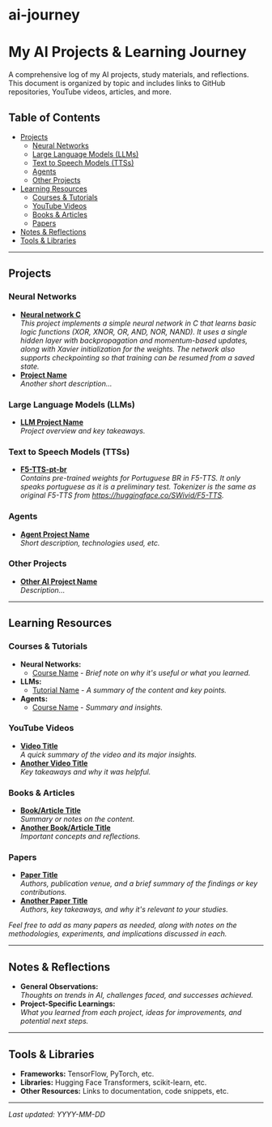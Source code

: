 # ai-journey

# My AI Projects & Learning Journey

A comprehensive log of my AI projects, study materials, and reflections. This document is organized by topic and includes links to GitHub repositories, YouTube videos, articles, and more.

## Table of Contents
- [Projects](#projects)
  - [Neural Networks](#neural-networks)
  - [Large Language Models (LLMs)](#large-language-models-llms)
  - [Text to Speech Models (TTSs)](#text-to-speech-models-ttss)
  - [Agents](#agents)
  - [Other Projects](#other-projects)
- [Learning Resources](#learning-resources)
  - [Courses & Tutorials](#courses--tutorials)
  - [YouTube Videos](#youtube-videos)
  - [Books & Articles](#books--articles)
  - [Papers](#papers)
- [Notes & Reflections](#notes--reflections)
- [Tools & Libraries](#tools--libraries)

---

## Projects

### Neural Networks
- **[Neural network C](https://github.com/firstpixel/c-neural-network/tree/main)**  
  *This project implements a simple neural network in C that learns basic logic functions (XOR, XNOR, OR, AND, NOR, NAND). It uses a single hidden layer with backpropagation and momentum-based updates, along with Xavier initialization for the weights. The network also supports checkpointing so that training can be resumed from a saved state.*
- **[Project Name](https://github.com/yourusername/project2)**  
  *Another short description...*

### Large Language Models (LLMs)
- **[LLM Project Name](https://github.com/yourusername/llm-project)**  
  *Project overview and key takeaways.*

### Text to Speech Models (TTSs)
- **[F5-TTS-pt-br](https://huggingface.co/firstpixel/F5-TTS-pt-br)**  
  *Contains pre-trained weights for Portuguese BR in F5-TTS. It only speaks portuguese as it is a preliminary test. Tokenizer is the same as original F5-TTS from https://huggingface.co/SWivid/F5-TTS.*

### Agents
- **[Agent Project Name](https://github.com/yourusername/agent-project)**  
  *Short description, technologies used, etc.*

### Other Projects
- **[Other AI Project Name](https://github.com/yourusername/other-ai-project)**  
  *Description...*

---

## Learning Resources

### Courses & Tutorials
- **Neural Networks:**  
  - [Course Name](https://linktocourse.com) - *Brief note on why it's useful or what you learned.*
- **LLMs:**  
  - [Tutorial Name](https://linktotutorial.com) - *A summary of the content and key points.*
- **Agents:**  
  - [Course Name](https://linktocourse.com) - *Summary and insights.*

### YouTube Videos
- **[Video Title](https://youtu.be/yourvideoID)**  
  *A quick summary of the video and its major insights.*
- **[Another Video Title](https://youtu.be/yourvideoID)**  
  *Key takeaways and why it was helpful.*

### Books & Articles
- **[Book/Article Title](https://linktobook.com)**  
  *Summary or notes on the content.*
- **[Another Book/Article Title](https://linktoarticle.com)**  
  *Important concepts and reflections.*

### Papers
- **[Paper Title](https://linktopaper.com)**  
  *Authors, publication venue, and a brief summary of the findings or key contributions.*
- **[Another Paper Title](https://linktopaper.com)**  
  *Authors, key takeaways, and why it's relevant to your studies.*
  
*Feel free to add as many papers as needed, along with notes on the methodologies, experiments, and implications discussed in each.*

---

## Notes & Reflections
- **General Observations:**  
  *Thoughts on trends in AI, challenges faced, and successes achieved.*
- **Project-Specific Learnings:**  
  *What you learned from each project, ideas for improvements, and potential next steps.*

---

## Tools & Libraries
- **Frameworks:** TensorFlow, PyTorch, etc.
- **Libraries:** Hugging Face Transformers, scikit-learn, etc.
- **Other Resources:** Links to documentation, code snippets, etc.

---

*Last updated: YYYY-MM-DD*
